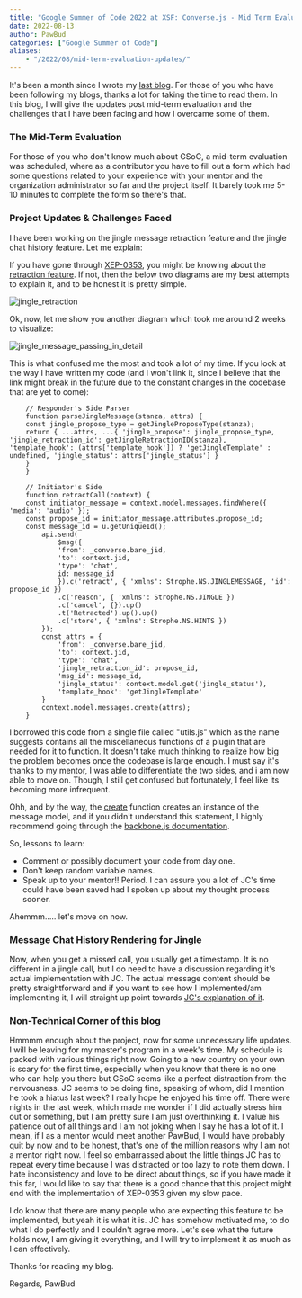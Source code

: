```yaml
---
title: "Google Summer of Code 2022 at XSF: Converse.js - Mid Term Evaluation Update"
date: 2022-08-13
author: PawBud
categories: ["Google Summer of Code"]
aliases:
    - "/2022/08/mid-term-evaluation-updates/"
---
```


It's been a month since I wrote my [last blog](https://xmpp.org/2022/07/conversejs-an-in-depth-view-into-my-gsoc22-project/). For those of you who have been following my blogs, thanks a lot for taking the time to read them. In this blog, I will give the updates post mid-term evaluation and the challenges that I have been facing and how I overcame some of them.

### The Mid-Term Evaluation

For those of you who don't know much about GSoC, a mid-term evaluation was scheduled, where as a contributor you have to fill out a form which had some questions related to your experience with your mentor and the organization administrator so far and the project itself. It barely took me 5-10 minutes to complete the form so there's that.

### Project Updates & Challenges Faced

I have been working on the jingle message retraction feature and the jingle chat history feature. Let me explain:

If you have gone through [XEP-0353](https://xmpp.org/extensions/xep-0353.html), you might be knowing about the [retraction feature](https://xmpp.org/extensions/xep-0353.html#retract). If not, then the below two diagrams are my best attempts to explain it, and to be honest it is pretty simple.

![jingle_retraction](/images/blog/retraction_working.png) 

Ok, now, let me show you another diagram which took me around 2 weeks to visualize:

![jingle_message_passing_in_detail](/images/blog/message-passing.png) 

This is what confused me the most and took a lot of my time. If you look at the way I have written my code (and I won't link it, since I believe that the link might break in the future due to the constant changes in the codebase that are yet to come):

```
    // Responder's Side Parser
    function parseJingleMessage(stanza, attrs) {
    const jingle_propose_type = getJingleProposeType(stanza);
    return { ...attrs, ...{ 'jingle_propose': jingle_propose_type, 'jingle_retraction_id': getJingleRetractionID(stanza), 'template_hook': (attrs['template_hook']) ? 'getJingleTemplate' : undefined, 'jingle_status': attrs['jingle_status'] }
    }
    }

    // Initiator's Side
    function retractCall(context) {
    const initiator_message = context.model.messages.findWhere({ 'media': 'audio' });
    const propose_id = initiator_message.attributes.propose_id;
    const message_id = u.getUniqueId();
        api.send(
            $msg({
            'from': _converse.bare_jid,
            'to': context.jid,
            'type': 'chat',
            id: message_id
            }).c('retract', { 'xmlns': Strophe.NS.JINGLEMESSAGE, 'id': propose_id })
            .c('reason', { 'xmlns': Strophe.NS.JINGLE })
            .c('cancel', {}).up()
            .t('Retracted').up().up()
            .c('store', { 'xmlns': Strophe.NS.HINTS })
        });
        const attrs = {
            'from': _converse.bare_jid,
            'to': context.jid,
            'type': 'chat',
            'jingle_retraction_id': propose_id, 
            'msg_id': message_id,
            'jingle_status': context.model.get('jingle_status'),
            'template_hook': 'getJingleTemplate'
        }
        context.model.messages.create(attrs);
    }
```

I borrowed this code from a single file called "utils.js" which as the name suggests contains all the miscellaneous functions of a plugin that are needed for it to function. It doesn't take much thinking to realize how big the problem becomes once the codebase is large enough. I must say it's thanks to my mentor, I was able to differentiate the two sides, and i am now able to move on. Though, I still get confused but fortunately, I feel like its becoming more infrequent.

Ohh, and by the way, the [create](https://backbonejs.org/#Collection-create) function creates an instance of the message model, and if you didn't understand this statement, I highly recommend going through the [backbone.js documentation](https://backbonejs.org/#).

So, lessons to learn:

* Comment or possibly document your code from day one.
* Don't keep random variable names.
* Speak up to your mentor!! Period. I can assure you a lot of JC's time could have been saved had I spoken up about my thought process sooner.

Ahemmm..... let's move on now.

### Message Chat History Rendering for Jingle

Now, when you get a missed call, you usually get a timestamp. It is no different in a jingle call, but I do need to have a discussion regarding it's actual implementation with JC. The actual message content should be pretty straightforward and if you want to see how I implemented/am implementing it, I will straight up point towards [JC's explanation of it](https://github.com/conversejs/converse.js/issues/447#issuecomment-1198217084).

### Non-Technical Corner of this blog

Hmmmm enough about the project, now for some unnecessary life updates. I will be leaving for my master's program in a week's time. My schedule is packed with various things right now. Going to a new country on your own is scary for the first time, especially when you know that there is no one who can help you there but GSoC seems like a perfect distraction from the nervousness. JC seems to be doing fine, speaking of whom, did I mention he took a hiatus last week? I really hope he enjoyed his time off. There were nights in the last week, which made me wonder if I did actually stress him out or something, but I am pretty sure I am just overthinking it. I value his patience out of all things and I am not joking when I say he has a lot of it. I mean, if I as a mentor would meet another PawBud, I would have probably quit by now and to be honest, that's one of the million reasons why I am not a mentor right now. I feel so embarrassed about the little things JC has to repeat every time because I was distracted or too lazy to note them down. I hate inconsistency and love to be direct about things, so if you have made it this far, I would like to say that there is a good chance that this project might end with the implementation of XEP-0353 given my slow pace.

I do know that there are many people who are expecting this feature to be implemented, but yeah it is what it is. JC has somehow motivated me, to do what I do perfectly and I couldn't agree more. Let's see what the future holds now, I am giving it everything, and I will try to implement it as much as I can effectively. 

Thanks for reading my blog.

Regards,
PawBud
